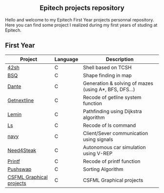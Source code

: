 
<h2 align="center">Epitech projects repository</h2>

Hello and welcome to my Epitech First Year projects personnal repository. Here you can find some project I realized during my first years of studing at Epitech.


## First Year

| Project | Language | Description |
|---------|----------|-------------|
| [42sh]         |      C      | Shell based on TCSH |
| [BSQ]          |       C     | Shape finding in map |
| [Dante]        |      C      | Generation & solving of mazes (using A*, BFS, DFS...) |
| [Getnextline]  |      C      | Recode of getline system function |
| [Lemin]        |     C       | Pathfinding using Dijkstra algorithm |
| [Ls]           |     C       | Recode of ls command |
| [navy]     |     C       | Client/Sever communication using signals |
| [Need4Steak]   |     C       | Autonomous car simulation using V-REP |
| [Printf]       |     C       | Recode of printf function |
| [Pushswap]     |     C       | Sorting Algorithm |
| [CSFML Graphical projects] |       C     | CSFML Graphical projects |


[42sh]: https://github.com/Ali-externe/Epitech-First-Year/tree/main/PSU_42sh_2017
[BSQ]: https://github.com/Ali-externe/Epitech-First-Year/tree/main/CPE_BSQ_2017
[Dante]: https://github.com/Ali-externe/Epitech-First-Year/tree/main/dante
[Getnextline]: https://github.com/Ali-externe/Epitech-First-Year/tree/main/CPE_getnextline_2017
[Lemin]: https://github.com/Ali-externe/Epitech-First-Year/tree/main/CPE_lemin_2017
[Ls]: https://github.com/Ali-externe/Epitech-First-Year/tree/main/PSU_my_ls_2017
[navy]: https://github.com/Ali-externe/Epitech-First-Year/tree/main/PSU_navy_2017
[Need4Steak]: https://github.com/Ali-externe/Epitech-First-Year/tree/main/CPE_n4s_2017
[Printf]: https://github.com/Ali-externe/Epitech-First-Year/tree/main/PSU_my_printf_2017
[Pushswap]: https://github.com/Ali-externe/Epitech-First-Year/tree/main/CPE_pushswap_2017
[CSFML Graphical projects]: https://github.com/Ali-externe/Epitech-First-Year/tree/main/Graphical
